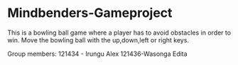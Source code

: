 # Mindbenders-Gameproject
This is a bowling ball game where a player has to avoid obstacles in order to win.
Move the bowling ball with the up,down,left or right keys.

Group members:
121434 - Irungu Alex
121436-Wasonga Edita
